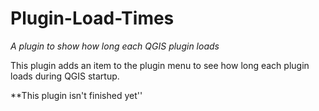 # Plugin-Load-Times
*A plugin to show how long each QGIS plugin loads*

This plugin adds an item to the plugin menu to see how long each plugin loads during QGIS startup.

**This plugin isn't finished yet''
